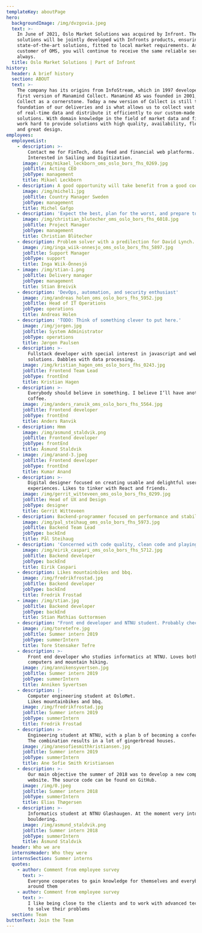 ```yaml
---
templateKey: aboutPage
hero:
  backgroundImage: /img/dvzgovia.jpeg
  text: >-
    In June of 2021, Oslo Market Solutions was acquired by Infront. The OMS
    solutions will be jointly developed with Infronts products, ensuring
    state-of-the-art solutions, fitted to local market requirements. As a
    customer of OMS, you will continue to receive the same reliable service as
    always.
  title: Oslo Market Solutions | Part of Infront
history:
  header: A brief history
  section: ABOUT
  text: >-
    The company has its origins from InfoStream, which in 1997 developed the
    first version of Manamind Collect. Manamind AS was founded in 2001, with
    Collect as a cornerstone. Today a new version of Collect is still the
    foundation of our deliveries and is what allows us to collect vast amounts
    of real-time data and distribute it efficiently to our custom-made web
    solutions. With domain knowledge in the field of market data and finance, we
    work hard to provide solutions with high quality, availability, flexibility
    and great design.
employees:
  employeeList:
    - description: >-
        Contact me for FinTech, data feed and financial web platforms.
        Interested in Sailing and Digitization.
      image: /img/mikael_leckborn_oms_oslo_bors_fhs_0269.jpg
      jobTitle: Acting CEO
      jobType: management
      title: Mikael Leckborn
    - description: A good opportunity will take benefit from a good cooperation.
      image: /img/michel1.jpg
      jobTitle: Country Manager Sweden
      jobType: management
      title: Michel Gafgo
    - description: 'Expect the best, plan for the worst, and prepare to be surprised'
      image: /img/christian_blutecher_oms_oslo_bors_fhs_6018.jpg
      jobTitle: Project Manager
      jobType: management
      title: Christian Blütecher
    - description: Problem solver with a predilection for David Lynch.
      image: /img/inga_wiik-onnesjo_oms_oslo_bors_fhs_5897.jpg
      jobTitle: Support Manager
      jobType: support
      title: Inga Wiik-Önnesjö
    - image: /img/stian-1.png
      jobTitle: Delivery manager
      jobType: management
      title: Stian Breivik
    - description: 'DevOps, automation, and security enthusiast'
      image: /img/andreas_holen_oms_oslo_bors_fhs_5952.jpg
      jobTitle: Head of IT Operations
      jobType: operations
      title: Andreas Holen
    - description: 'TODO: Think of something clever to put here.'
      image: /img/jorgen.jpg
      jobTitle: System Administrator
      jobType: operations
      title: Jørgen Paulsen
    - description: >-
        Fullstack developer with special interest in javascript and web
        solutions. Dabbles with data processing.
      image: /img/kristian_hagen_oms_oslo_bors_fhs_0243.jpg
      jobTitle: Frontend Team Lead
      jobType: frontEnd
      title: Kristian Hagen
    - description: >-
        Everybody should believe in something. I believe I’ll have another
        coffee.
      image: /img/anders_ranvik_oms_oslo_bors_fhs_5564.jpg
      jobTitle: Frontend developer
      jobType: frontEnd
      title: Anders Ranvik
    - description: Hmm
      image: /img/asmund_staldvik.png
      jobTitle: Frontend developer
      jobType: frontEnd
      title: Åsmund Staldvik
    - image: /img/anand-3.jpeg
      jobTitle: Frontend developer
      jobType: frontEnd
      title: Kumar Anand
    - description: >-
        Digital designer focused on creating usable and delightful user
        experiences. Likes to tinker with React and friends.
      image: /img/gerrit_witteveen_oms_oslo_bors_fhs_0299.jpg
      jobTitle: Head of UX and Design
      jobType: designer
      title: Gerrit Witteveen
    - description: Backend-programmer focused on performance and stability.
      image: /img/pal_steihaug_oms_oslo_bors_fhs_5973.jpg
      jobTitle: Backend Team Lead
      jobType: backEnd
      title: Pål Steihaug
    - description: 'Concerned with code quality, clean code and playing the drums.'
      image: /img/eirik_caspari_oms_oslo_bors_fhs_5712.jpg
      jobTitle: Backend developer
      jobType: backEnd
      title: Eirik Caspari
    - description: Likes mountainbikes and bbq.
      image: /img/fredrikfrostad.jpg
      jobTitle: Backend developer
      jobType: backEnd
      title: Fredrik Frostad
    - image: /img/stian.jpg
      jobTitle: Backend developer
      jobType: backEnd
      title: Stian Mathias Guttormsen
    - description: "Front end developer and NTNU student. Probably checking out a new album \U0001F3A7"
      image: /img/toretefre.jpg
      jobTitle: Summer intern 2019
      jobType: summerIntern
      title: Tore Stensaker Tefre
    - description: >-
        Front end developer who studies informatics at NTNU. Loves both
        computers and mountain hiking.
      image: /img/annikensyvertsen.jpg
      jobTitle: Summer intern 2019
      jobType: summerIntern
      title: Anniken Syvertsen
    - description: |-
        Computer engineering student at OsloMet.
        Likes mountainbikes and bbq.
      image: /img/fredrikfrostad.jpg
      jobTitle: Summer intern 2019
      jobType: summerIntern
      title: Fredrik Frostad
    - description: >-
        Engineering student at NTNU, with a plan b of becoming a confectioner.
        The combination results in a lot of gingerbread houses.
      image: /img/anesofiesmithkristiansen.jpg
      jobTitle: Summer intern 2019
      jobType: summerIntern
      title: Ane Sofie Smith Kristiansen
    - description: >-
        Our main objective the summer of 2018 was to develop a new company
        website. The source code can be found on GitHub.
      image: /img/0.jpeg
      jobTitle: Summer intern 2018
      jobType: summerIntern
      title: Elias Thøgersen
    - description: >-
        Informatics student at NTNU Gløshaugen. At the moment very into
        bouldering.
      image: /img/asmund_staldvik.png
      jobTitle: Summer intern 2018
      jobType: summerIntern
      title: Åsmund Staldvik
  header: Who we are
  internsHeader: Who they were
  internsSection: Summer interns
  quotes:
    - author: Comment from employee survey
      text: >-
        Everyone cooperates to gain knowledge for themselves and everybody
        around them
    - author: Comment from employee survey
      text: >-
        I like being close to the clients and to work with advanced technology
        to solve their problems
  section: Team
buttonText: Join the Team
---
```


